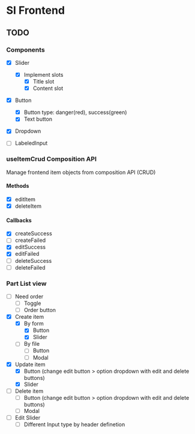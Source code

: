 # SI Frontend

## TODO

### Components

- [x] Slider
  - [x] Implement slots
    - [x] Title slot
    - [x] Content slot

- [x] Button
  - [x] Button type: danger(red), success(green)
  - [x] Text button

- [x] Dropdown

- [ ] LabeledInput

### useItemCrud Composition API

Manage frontend item objects from composition API (CRUD)

#### Methods

- [x] editItem
- [x] deleteItem

#### Callbacks

- [x] createSuccess
- [ ] createFailed
- [x] editSuccess
- [x] editFailed
- [ ] deleteSuccess
- [ ] deleteFailed

### Part List view

- [ ] Need order
  - [ ] Toggle
  - [ ] Order button
- [x] Create item
  - [x] By form
    - [x] Button
    - [x] Slider
  - [ ] By file
    - [ ] Button
    - [ ] Modal
- [x] Update item
  - [x] Button (change edit button > option dropdown with edit and delete buttons)
  - [x] Slider
- [ ] Delete item
  - [ ] Button (change edit button > option dropdown with edit and delete buttons)
  - [ ] Modal
- [ ] Edit Slider
  - [ ] Different Input type by header definetion